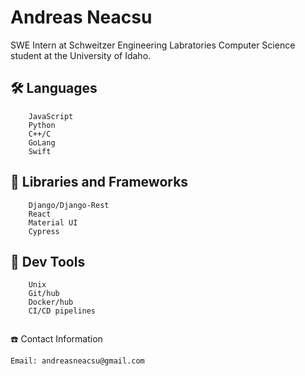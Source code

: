 # Andreas Neacsu #
SWE Intern at Schweitzer Engineering Labratories
Computer Science student at the University of Idaho.
## 🛠 Languages 
```
    JavaScript
    Python
    C++/C
    GoLang
    Swift
```
## 🔗 Libraries and Frameworks
```
    Django/Django-Rest
    React
    Material UI
    Cypress

```
## 🧰 Dev Tools
```
    Unix
    Git/hub
    Docker/hub
    CI/CD pipelines
    
```

☎️ Contact Information

    Email: andreasneacsu@gmail.com

